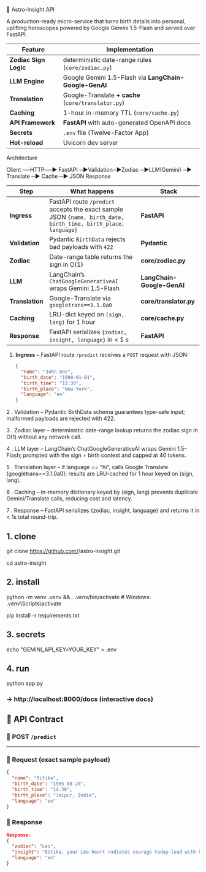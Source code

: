 🌌 Astro-Insight API

A production-ready micro-service that turns birth details into personal, uplifting horoscopes powered by Google Gemini 1.5-Flash and served over FastAPI.

| Feature               | Implementation                                         |
| --------------------- | ------------------------------------------------------ |
| **Zodiac Sign Logic** | deterministic date-range rules (`core/zodiac.py`)      |
| **LLM Engine**        | Google Gemini 1.5-Flash via **LangChain-Google-GenAI** |
| **Translation**       | Google-Translate **+ cache** (`core/translator.py`)    |
| **Caching**           | 1-hour in-memory TTL (`core/cache.py`)                 |
| **API Framework**     | **FastAPI** with auto-generated OpenAPI docs           |
| **Secrets**           | `.env` file (Twelve-Factor App)                        |
| **Hot-reload**        | Uvicorn dev server                                     |


Architecture

Client ──HTTP──► FastAPI ─►Validation─►Zodiac ─►LLM(Gemini) ─► Translate ─► Cache ─► JSON Response

| Step            | What happens                                                                                                   | Stack                      |
| --------------- | -------------------------------------------------------------------------------------------------------------- | -------------------------- |
| **Ingress**     | FastAPI route `/predict` accepts the exact sample JSON `{name, birth_date, birth_time, birth_place, language}` | **FastAPI**                |
| **Validation**  | Pydantic `BirthData` rejects bad payloads with `422`                                                           | **Pydantic**               |
| **Zodiac**      | Date-range table returns the sign in O(1)                                                                      | **core/zodiac.py**         |
| **LLM**         | LangChain’s `ChatGoogleGenerativeAI` wraps Gemini 1.5-Flash                                                    | **LangChain-Google-GenAI** |
| **Translation** | Google-Translate via `googletrans==3.1.0a0`                                                                    | **core/translator.py**     |
| **Caching**     | LRU-dict keyed on `(sign, lang)` for 1 hour                                                                    | **core/cache.py**          |
| **Response**    | FastAPI serializes `{zodiac, insight, language}` in < 1 s                                                      | **FastAPI**                |


1. **Ingress** – FastAPI route `/predict` receives a `POST` request with JSON:  
   ```json
   {
     "name": "John Doe",
     "birth_date": "1990-01-01",
     "birth_time": "12:30",
     "birth_place": "New York",
     "language": "en"
   }
2 . Validation – Pydantic BirthData schema guarantees type-safe input; malformed payloads are rejected with 422.

3 . Zodiac layer – deterministic date-range lookup returns the zodiac sign in O(1) without any network call.

4 . LLM layer – LangChain’s ChatGoogleGenerativeAI wraps Gemini 1.5-Flash; prompted with the sign + birth context and capped at 40 tokens.

5 . Translation layer – if language == "hi", calls Google Translate (googletrans==3.1.0a0); results are LRU-cached for 1 hour keyed on (sign, lang).

6 . Caching – in-memory dictionary keyed by (sign, lang) prevents duplicate Gemini/Translate calls, reducing cost and latency.

7 . Response – FastAPI serializes {zodiac, insight, language} and returns it in < 1s total round-trip.





## 1. clone
git clone https://github.com/<you>/astro-insight.git

cd astro-insight

## 2. install
python -m venv .venv && . .venv/bin/activate   # Windows: .venv\Scripts\activate

pip install -r requirements.txt

## 3. secrets
echo "GEMINI_API_KEY=YOUR_KEY" > .env

## 4. run
python app.py
### → http://localhost:8000/docs  (interactive docs)



## 📖 API Contract

### 🔹 POST `/predict`

---

### 📝 Request (exact sample payload)

```json
{
  "name": "Ritika",
  "birth_date": "1995-08-20",
  "birth_time": "14:30",
  "birth_place": "Jaipur, India",
  "language": "en"
}
```


### 📝 Response 

```json
Response:
{
  "zodiac": "Leo",
  "insight": "Ritika, your Leo heart radiates courage today—lead with kindness and manifest joy.",
  "language": "en"
}
```

